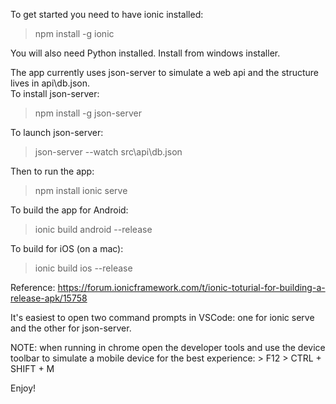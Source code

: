 To get started you need to have ionic installed:

> npm install -g ionic

You will also need Python installed.  Install from windows installer.

The app currently uses json-server to simulate a web api and the structure lives in api\db.json.  
To install json-server:

> npm install -g json-server

To launch json-server:

> json-server --watch src\api\db.json

Then to run the app:

> npm install
> ionic serve

To build the app for Android:
> ionic build android --release

To build for iOS (on a mac):
> ionic build ios --release

Reference: https://forum.ionicframework.com/t/ionic-toturial-for-building-a-release-apk/15758



It's easiest to open two command prompts in VSCode: one for ionic serve and the other for json-server.

NOTE: when running in chrome open the developer tools and use the device toolbar to simulate a mobile device for the best experience:
    > F12
    > CTRL + SHIFT + M

Enjoy!
